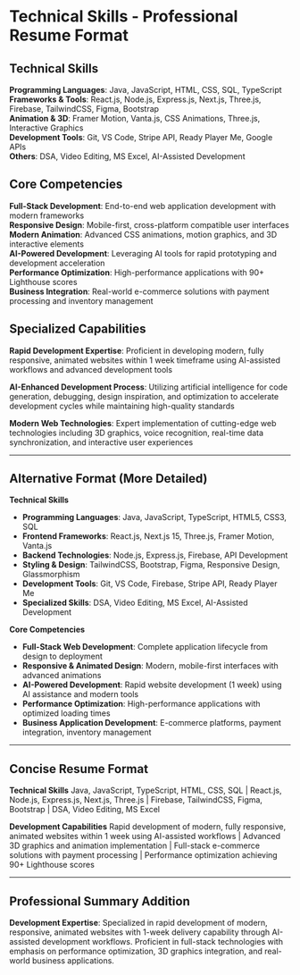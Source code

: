 # Technical Skills - Professional Resume Format

## Technical Skills

**Programming Languages**: Java, JavaScript, HTML, CSS, SQL, TypeScript  
**Frameworks & Tools**: React.js, Node.js, Express.js, Next.js, Three.js, Firebase, TailwindCSS, Figma, Bootstrap  
**Animation & 3D**: Framer Motion, Vanta.js, CSS Animations, Three.js, Interactive Graphics  
**Development Tools**: Git, VS Code, Stripe API, Ready Player Me, Google APIs  
**Others**: DSA, Video Editing, MS Excel, AI-Assisted Development  

## Core Competencies

**Full-Stack Development**: End-to-end web application development with modern frameworks  
**Responsive Design**: Mobile-first, cross-platform compatible user interfaces  
**Modern Animation**: Advanced CSS animations, motion graphics, and 3D interactive elements  
**AI-Powered Development**: Leveraging AI tools for rapid prototyping and development acceleration  
**Performance Optimization**: High-performance applications with 90+ Lighthouse scores  
**Business Integration**: Real-world e-commerce solutions with payment processing and inventory management  

## Specialized Capabilities

**Rapid Development Expertise**: Proficient in developing modern, fully responsive, animated websites within 1 week timeframe using AI-assisted workflows and advanced development tools  

**AI-Enhanced Development Process**: Utilizing artificial intelligence for code generation, debugging, design inspiration, and optimization to accelerate development cycles while maintaining high-quality standards  

**Modern Web Technologies**: Expert implementation of cutting-edge web technologies including 3D graphics, voice recognition, real-time data synchronization, and interactive user experiences  

---

## Alternative Format (More Detailed)

**Technical Skills**
- **Programming Languages**: Java, JavaScript, TypeScript, HTML5, CSS3, SQL
- **Frontend Frameworks**: React.js, Next.js 15, Three.js, Framer Motion, Vanta.js
- **Backend Technologies**: Node.js, Express.js, Firebase, API Development
- **Styling & Design**: TailwindCSS, Bootstrap, Figma, Responsive Design, Glassmorphism
- **Development Tools**: Git, VS Code, Firebase, Stripe API, Ready Player Me
- **Specialized Skills**: DSA, Video Editing, MS Excel, AI-Assisted Development

**Core Competencies**
- **Full-Stack Web Development**: Complete application lifecycle from design to deployment
- **Responsive & Animated Design**: Modern, mobile-first interfaces with advanced animations
- **AI-Powered Development**: Rapid website development (1 week) using AI assistance and modern tools
- **Performance Optimization**: High-performance applications with optimized loading times
- **Business Application Development**: E-commerce platforms, payment integration, inventory management

---

## Concise Resume Format

**Technical Skills**
Java, JavaScript, TypeScript, HTML, CSS, SQL | React.js, Node.js, Express.js, Next.js, Three.js | Firebase, TailwindCSS, Figma, Bootstrap | DSA, Video Editing, MS Excel

**Development Capabilities**
Rapid development of modern, fully responsive, animated websites within 1 week using AI-assisted workflows | Advanced 3D graphics and animation implementation | Full-stack e-commerce solutions with payment processing | Performance optimization achieving 90+ Lighthouse scores

---

## Professional Summary Addition

**Development Expertise**: Specialized in rapid development of modern, responsive, animated websites with 1-week delivery capability through AI-assisted development workflows. Proficient in full-stack technologies with emphasis on performance optimization, 3D graphics integration, and real-world business applications.
